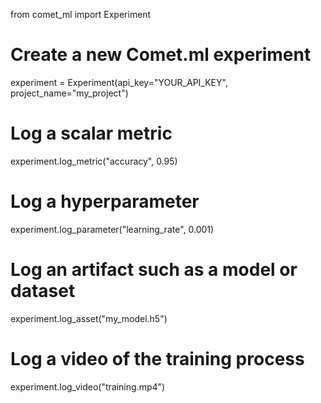 from comet_ml import Experiment

# Create a new Comet.ml experiment
experiment = Experiment(api_key="YOUR_API_KEY", project_name="my_project")

# Log a scalar metric
experiment.log_metric("accuracy", 0.95)

# Log a hyperparameter
experiment.log_parameter("learning_rate", 0.001)

# Log an artifact such as a model or dataset
experiment.log_asset("my_model.h5")

# Log a video of the training process
experiment.log_video("training.mp4")

